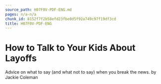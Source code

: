```yaml
---
source_path: H07F0V-PDF-ENG.md
pages: n/a-n/a
chunk_id: 8152f7f2b58efd23fbe0d5f92a749c97f19df3cd
title: H07F0V-PDF-ENG
---
```

# How to Talk to Your Kids About Layoffs

Advice on what to say (and what not to say) when you break the news. by Jackie Coleman
